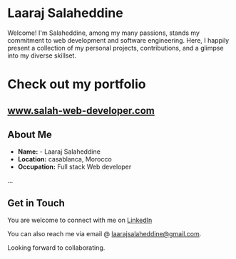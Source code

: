 # Laaraj Salaheddine

Welcome! I'm Salaheddine, among my many passions, stands my commitment to web development and software engineering. Here, I happily present a collection of my personal projects, contributions, and a glimpse into my diverse skillset.

# Check out my portfolio
## www.salah-web-developer.com 

## About Me

- **Name:** - Laaraj Salaheddine
- **Location:** casablanca, Morocco
- **Occupation:** Full stack Web developer 

...

## Get in Touch

You are welcome to connect with me on [LinkedIn](https://www.linkedin.com/in/laarajsalaheddine/)

You can also reach me via email @ <a href="mailto:laarajsalaheddine@gmail.com">laarajsalaheddine@gmail.com</a>.

Looking forward to collaborating.
